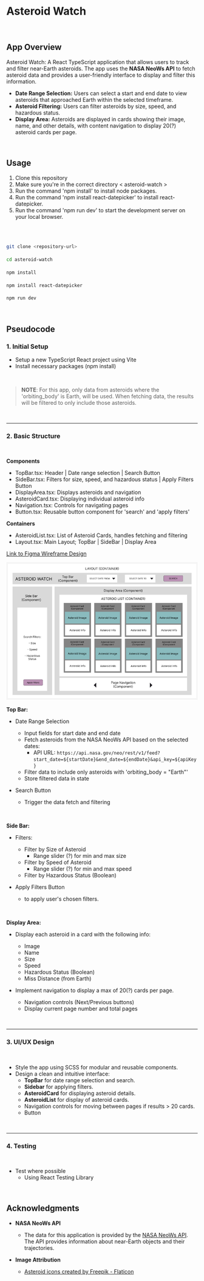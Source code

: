 # Asteroid Watch

<br>

## App Overview

Asteroid Watch: A React TypeScript application that allows users to track and filter near-Earth asteroids. The app uses the <strong>NASA NeoWs API</strong> to fetch asteroid data and provides a user-friendly interface to display and filter this information.

-   **Date Range Selection:** Users can select a start and end date to view asteroids that approached Earth within the selected timeframe.
-   **Asteroid Filtering:** Users can filter asteroids by size, speed, and hazardous status.
-   **Display Area:** Asteroids are displayed in cards showing their image, name, and other details, with content navigation to display 20(?) asteroid cards per page.

<br>

## Usage

1. Clone this repository
2. Make sure you're in the correct directory < asteroid-watch >
3. Run the command 'npm install' to install node packages.
4. Run the command 'npm install react-datepicker' to install react-datepicker.
4. Run the command 'npm run dev' to start the development server on your local browser.

<br>

```bash

git clone <repository-url>

cd asteroid-watch

npm install

npm install react-datepicker

npm run dev

```

<br>

## Pseudocode

### 1. Initial Setup
- Setup a new TypeScript React project using Vite
- Install necessary packages (npm install)

<br>

> **NOTE**: For this app, only data from asteroids where the 'orbiting_body' is Earth, will be used. When fetching data, the results will be filtered to only include those asteroids.

<br>

---

### 2. Basic Structure
<br>



**Components**

- TopBar.tsx: Header | Date range selection | Search Button
- SideBar.tsx: Filters for size, speed, and hazardous status | Apply Filters Button
- DisplayArea.tsx: Displays asteroids and navigation
- AsteroidCard.tsx: Displaying individual asteroid info
- Navigation.tsx: Controls for navigating pages
- Button.tsx: Reusable button component for 'search' and 'apply filters'

**Containers**

- AsteroidList.tsx: List of Asteroid Cards, handles fetching and filtering
- Layout.tsx: Main Layout; TopBar | SideBar | Display Area


[Link to Figma Wireframe Design](https://www.figma.com/design/MsgisR1feClQGrdds3eI9m/Asteroid-Watch)

<img src="figma-wireframe.png" alt="Figma Wireframe" max-width="500px"/>

<br>

**Top Bar:**

-   Date Range Selection

    -   Input fields for start date and end date
    -   Fetch asteroids from the NASA NeoWs API based on the selected dates:
        -   API URL: `https://api.nasa.gov/neo/rest/v1/feed?start_date=${startDate}&end_date=${endDate}&api_key=${apiKey}`
    -   Filter data to include only asteroids with 'orbiting_body = "Earth"'
    -   Store filtered data in state

-   Search Button
    -   Trigger the data fetch and filtering

<br>

**Side Bar:**

-   Filters:
    -   Filter by Size of Asteroid
        -   Range slider (?) for min and max size
    -   Filter by Speed of Asteroid
        -   Range slider (?) for min and max speed
    -   Filter by Hazardous Status (Boolean)
    
-   Apply Filters Button
    - to apply user's chosen filters.

<br>

**Display Area:**

-   Display each asteroid in a card with the following info:

    -   Image
    -   Name
    -   Size
    -   Speed
    -   Hazardous Status (Boolean)
    -   Miss Distance (from Earth)

-   Implement navigation to display a max of 20(?) cards per page.
    -   Navigation controls (Next/Previous buttons)
    -   Display current page number and total pages

<br>

---

### 3. UI/UX Design
<br>

- Style the app using SCSS for modular and reusable components.
- Design a clean and intuitive interface:
    - **TopBar** for date range selection and search.
    - **Sidebar** for applying filters.
    - **AsteroidCard** for displaying asteroid details.
    - **AsteroidList** for display of asteroid cards.
    - Navigation controls for moving between pages if results > 20 cards.
    - Button

<br>

---

### 4. Testing
<br>

- Test where possible
    - Using React Testing Library

<br>

## Acknowledgments

-   **NASA NeoWs API**

    -   The data for this application is provided by the [NASA NeoWs API](https://api.nasa.gov/neo/rest/v1/feed). The API provides information about near-Earth objects and their trajectories.

-   **Image Attribution**
    -   <a href="https://www.flaticon.com/free-icons/asteroid" title="Asteroid icons">Asteroid icons created by Freepik - Flaticon</a>
